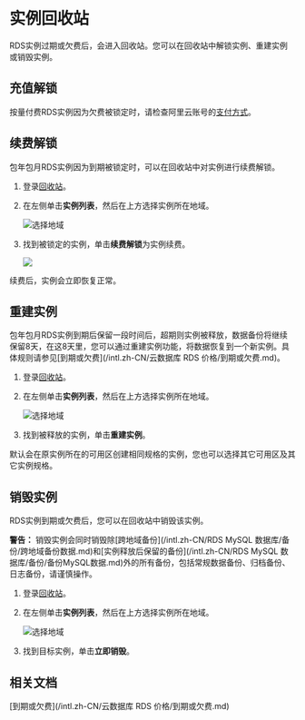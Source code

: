 # 实例回收站

RDS实例过期或欠费后，会进入回收站。您可以在回收站中解锁实例、重建实例或销毁实例。

## 充值解锁

按量付费RDS实例因为欠费被锁定时，请检查阿里云账号的[支付方式](https://billing.console.aliyun.com/?#/account/overview)。

## 续费解锁

包年包月RDS实例因为到期被锁定时，可以在回收站中对实例进行续费解锁。

1.  登录[回收站](https://rdsnext.console.aliyun.com/#/rdsList/cn-hangzhou/recyclelist/lock)。

2.  在左侧单击**实例列表**，然后在上方选择实例所在地域。

    ![选择地域](https://static-aliyun-doc.oss-cn-hangzhou.aliyuncs.com/assets/img/zh-CN/3074469951/p36543.png)

3.  找到被锁定的实例，单击**续费解锁**为实例续费。

    ![](https://static-aliyun-doc.oss-cn-hangzhou.aliyuncs.com/assets/img/zh-CN/5077559951/p9429.png)


续费后，实例会立即恢复正常。

## 重建实例

包年包月RDS实例到期后保留一段时间后，超期则实例被释放，数据备份将继续保留8天，在这8天里，您可以通过重建实例功能，将数据恢复到一个新实例。具体规则请参见[到期或欠费](/intl.zh-CN/云数据库 RDS 价格/到期或欠费.md)。

1.  登录[回收站](https://rdsnext.console.aliyun.com/#/rdsList/cn-hangzhou/recyclelist/lock)。

2.  在左侧单击**实例列表**，然后在上方选择实例所在地域。

    ![选择地域](https://static-aliyun-doc.oss-cn-hangzhou.aliyuncs.com/assets/img/zh-CN/3074469951/p36543.png)

3.  找到被释放的实例，单击**重建实例**。


默认会在原实例所在的可用区创建相同规格的实例，您也可以选择其它可用区及其它实例规格。

## 销毁实例

RDS实例到期或欠费后，您可以在回收站中销毁该实例。

**警告：** 销毁实例会同时销毁除[跨地域备份](/intl.zh-CN/RDS MySQL 数据库/备份/跨地域备份数据.md)和[实例释放后保留的备份](/intl.zh-CN/RDS MySQL 数据库/备份/备份MySQL数据.md)外的所有备份，包括常规数据备份、归档备份、日志备份，请谨慎操作。

1.  登录[回收站](https://rdsnext.console.aliyun.com/#/rdsList/cn-hangzhou/recyclelist/lock)。

2.  在左侧单击**实例列表**，然后在上方选择实例所在地域。

    ![选择地域](https://static-aliyun-doc.oss-cn-hangzhou.aliyuncs.com/assets/img/zh-CN/3074469951/p36543.png)

3.  找到目标实例，单击**立即销毁**。


## 相关文档

[到期或欠费](/intl.zh-CN/云数据库 RDS 价格/到期或欠费.md)

